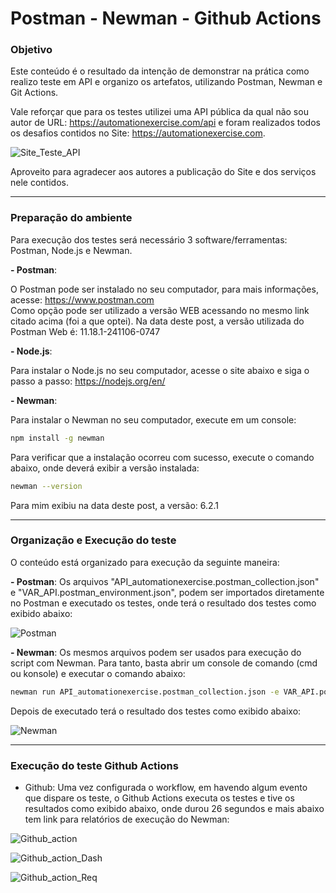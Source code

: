 # Postman - Newman - Github Actions #

### Objetivo ###

Este conteúdo é o resultado da intenção de demonstrar na prática como realizo teste em API e organizo os artefatos, utilizando Postman, Newman e Git Actions.

Vale reforçar que para os testes utilizei uma API pública da qual não sou autor de URL: https://automationexercise.com/api e foram realizados todos os desafios contidos no Site: https://automationexercise.com. 


![Site_Teste_API](https://github.com/adielpereiramachado/Robot_Postman_Automationexercise_WEB_API/blob/main/Arquivos%20de%20apoio/Site_Teste_API.png)

Aproveito para agradecer aos autores a publicação do Site e dos serviços nele contidos.

-------------

### Preparação do ambiente ###

Para execução dos testes será necessário 3 software/ferramentas: Postman, Node.js e Newman.

**- Postman**:
  
O Postman pode ser instalado no seu computador, para mais informações, acesse: https://www.postman.com  
Como opção pode ser utilizado a versão WEB acessando no mesmo link citado acima (foi a que optei).
Na data deste post, a versão utilizada do Postman Web é: 11.18.1-241106-0747


**- Node.js**:
  
Para instalar o Node.js no seu computador, acesse o site abaixo e siga o passo a passo:
https://nodejs.org/en/


**- Newman**:

Para instalar o Newman no seu computador,  execute em um console:
```bash
npm install -g newman
```
Para verificar que a instalação ocorreu com sucesso, execute o comando abaixo, onde deverá exibir a versão instalada:
```bash
newman --version
```
Para mim exibiu na data deste post, a versão: 6.2.1


-------------

### Organização e Execução do teste ###


O conteúdo está organizado para execução da seguinte maneira:

**- Postman**: Os arquivos "API_automationexercise.postman_collection.json" e "VAR_API.postman_environment.json", podem ser importados diretamente no Postman e executado os testes, onde terá o resultado dos testes como exibido abaixo:

![Postman](https://github.com/adielpereiramachado/Robot_Postman_Automationexercise_WEB_API/blob/main/Arquivos%20de%20apoio/Postman.png)


**- Newman**: Os mesmos arquivos podem ser usados para execução do script com Newman. Para tanto, basta abrir um console de comando (cmd ou konsole) e executar o comando abaixo:

```bash
newman run API_automationexercise.postman_collection.json -e VAR_API.postman_environment.json -r cli,htmlextra
```

Depois de executado terá o resultado dos testes como exibido abaixo:

![Newman](https://github.com/adielpereiramachado/Robot_Postman_Automationexercise_WEB_API/blob/main/Arquivos%20de%20apoio/Newman.png)


-------------

### Execução do teste Github Actions ###

- Github: Uma vez configurada o workflow, em havendo algum evento que dispare os teste, o Github Actions executa os testes e tive os resultados como exibido abaixo, onde durou 26 segundos e mais abaixo tem link para relatórios de execução do Newman:

![Github_action](https://github.com/adielpereiramachado/Robot_Postman_Automationexercise_WEB_API/blob/main/Arquivos%20de%20apoio/Git_Actions.png)

![Github_action_Dash](https://github.com/adielpereiramachado/Robot_Postman_Automationexercise_WEB_API/blob/main/Arquivos%20de%20apoio/Git_Actions_Newman_Dash.png)

![Github_action_Req](https://github.com/adielpereiramachado/Robot_Postman_Automationexercise_WEB_API/blob/main/Arquivos%20de%20apoio/Git_Actions_Newman_Req.png)


